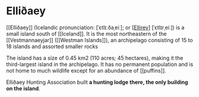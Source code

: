 # Elliðaey

[[Elliðaey]] (Icelandic pronunciation: ​[ˈɛtlɪːðaˌeiː]; or [[Ellirey]] [ˈɛtlɪrˌeiː]) is a small island south of [[Iceland]]. It is the most northeastern of the [[Vestmannaeyjar]] ([[Westman Islands]]), an archipelago consisting of 15 to 18 islands and assorted smaller rocks

The island has a size of 0.45 km2 (110 acres; 45 hectares), making it the third-largest island in the archipelago. It has no permanent population and is not home to much wildlife except for an abundance of [[puffins]].

Elliðaey Hunting Association built **a hunting lodge there, the only building on the island**.

[//begin]: # "Autogenerated link references for markdown compatibility"
[Ellirey]: Ellirey "Elliðaey"
[//end]: # "Autogenerated link references"

